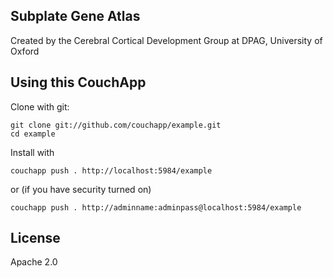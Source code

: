 ## Subplate Gene Atlas

Created by the Cerebral Cortical Development Group at DPAG, University of Oxford

## Using this CouchApp

Clone with git:

    git clone git://github.com/couchapp/example.git
    cd example

Install with 
    
    couchapp push . http://localhost:5984/example

or (if you have security turned on)

    couchapp push . http://adminname:adminpass@localhost:5984/example
  

## License

Apache 2.0
